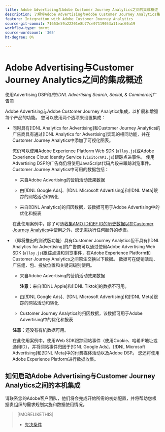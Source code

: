 ```yaml
---
title: Adobe Advertising与Adobe Customer Journey Analytics之间的集成概述
description: 了解将Adobe Advertising与Adobe Customer Journey Analytics集成的选项。
feature: Integration with Adobe Customer Journey Analytics
source-git-commit: 71653e59a22201e8b77ce07119053a11eac60a19
workflow-type: tm+mt
source-wordcount: '365'
ht-degree: 0%

---
```


# Adobe Advertising与Customer Journey Analytics之间的集成概述

<!-- title? If I change, change refs throughout -->

使用Advertising DSP和&#x200B;*的[!DNL Advertising Search, Social, & Commerce]*&#x200B;广告商

Adobe Advertising与Adobe Customer Journey Analytics集成，以扩展和增强每个产品的功能。 您可以使用两个选项来设置集成：

* 同时具有[!DNL Analytics for Advertising]和Customer Journey Analytics的广告商具有通过[!DNL Analytics for Advertising]实现的相同功能，并在Customer Journey Analytics中添加了可视化图表。

  您仍可以使用Adobe Experience Platform Web SDK (`alloy.js`)或Adobe Experience Cloud Identity Service (`visitorAPI.js`)跟踪点进事件。 使用Advertising DSP的广告商仍将使用JavaScript代码片段来跟踪浏览事件。 Customer Journey Analytics中可用的数据包括：

   * 来自Adobe Advertising的营销活动效果数据

   * 由[!DNL Google Ads]、[!DNL Microsoft Advertising]和[!DNL Meta]跟踪的网站活动和转化

   * 来自[!DNL Analytics]的归因数据，该数据可用于Adobe Advertising中的优化和报表

  在此使用案例中，除了可选[收集AMO ID和EF ID的历史数据以在Customer Journey Analytics](/help/integrations/analytics/rvars-to-evars.md)中使用之外，您无需执行任何额外的步骤。

* （即将推出的测试版功能）具有Customer Journey Analytics但不具有[!DNL Analytics for Advertising]的广告商可以通过使用Adobe Advertising Web SDK (`alloy.js`)跟踪点进和浏览事件，在Adobe Experience Platform和Customer Journey Analytics之间原生交换以下数据。 数据可在促销活动、广告组、包、投放位置和关键词级别使用。

   * 来自Adobe Advertising的营销活动效果数据

     **注意：**&#x200B;来自[!DNL Apple]和[!DNL Tiktok]的数据不可用。

   * 由[!DNL Google Ads]、[!DNL Microsoft Advertising]和[!DNL Meta]跟踪的网站活动和转化

   * Customer Journey Analytics的归因数据，该数据可用于Adobe Advertising中的优化和报表

  **注意：**&#x200B;还没有有机数据可用。<!-- Does that belong somewhere up above? -->

  在此使用案例中，使用Web SDK跟踪网站事件（使用Cookie、哈希IP地址或通用ID），并将网站事件归因于[!DNL Google Ads]、[!DNL Microsoft Advertising]和[!DNL Meta]中的付费媒体活动以及Adobe DSP。 您还将使用Adobe Experience Platform进行数据收集。

## 如何启动Adobe Advertising与Customer Journey Analytics之间的本机集成

请联系您的Adobe客户团队，他们将会完成开始所需的初始配置，并将帮助您根据贵组织的需求规划实施和数据使用情况。

>[!MORELIKETHIS]
>
>* [先决条件](prerequisites.md)
